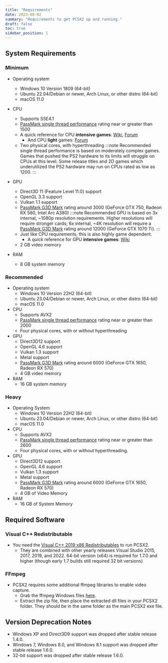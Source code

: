 ```yaml
---
title: "Requirements"
date: 2023-08-02
summary: "Requirements to get PCSX2 up and running."
draft: false
toc: true
sidebar_position: 1
---
```


## System Requirements

### Minimum

- Operating system
  - Windows 10 Version 1809 (64-bit)
  - Ubuntu 22.04/Debian or newer, Arch Linux, or other distro (64-bit)
  - macOS 11.0
- CPU

  - Supports SSE4.1
  - [PassMark single thread performance](https://www.cpubenchmark.net/singleThread.html) rating near or greater than 1500
  - A quick reference for CPU **intensive games**: [Wiki](https://wiki.pcsx2.net/Category:CPU_intensive_games), [Forum](https://forums.pcsx2.net/Thread-LIST-The-Most-CPU-Intensive-Games)
    - And CPU **light** games: [Forum](https://forums.pcsx2.net/Thread-LIST-Games-that-don-t-need-a-strong-CPU-to-emulate)
  - Two physical cores, with hyperthreading
    :::note
    Recommended single thread performance is based on moderately complex games. Games that pushed the PS2 hardware to its limits will struggle on CPUs at this level. Some release titles and 2D games which underutilized the PS2 hardware may run on CPUs rated as low as 1200.
    :::

- GPU
  - Direct3D 11 (Feature Level 11.0) support
  - OpenGL 3.3 support
  - Vulkan 1.1 support
  - [PassMark G3D Mark](https://www.videocardbenchmark.net/high_end_gpus.html) rating around 3000 (GeForce GTX 750, Radeon RX 560, Intel Arc A380)
    :::note
    Recommended GPU is based on 3x internal, ~1080p resolution requirements. Higher resolutions will require stronger cards; 6x internal, ~4K resolution will require a [PassMark G3D Mark](https://www.videocardbenchmark.net/high_end_gpus.html) rating around 12000 (GeForce GTX 1070 Ti).
    :::
  - Just like CPU requirements, this is also highly game dependent.
    - A quick reference for GPU **intensive games**: [Wiki](https://wiki.pcsx2.net/Category:GPU_intensive_games)
  - 2 GB video memory
- RAM
  - 8 GB system memory

### Recommended

- Operating system
  - Windows 10 Version 22H2 (64-bit)
  - Ubuntu 23.04/Debian or newer, Arch Linux, or other distro (64-bit)
  - macOS 11.0
- CPU
  - Supports AVX2
  - [PassMark single thread performance](https://www.cpubenchmark.net/singleThread.html) rating near or greater than 2000
  - Four physical cores, with or without hyperthreading
- GPU
  - Direct3D12 support
  - OpenGL 4.6 support
  - Vulkan 1.3 support
  - Metal support
  - [PassMark G3D Mark](https://www.videocardbenchmark.net/high_end_gpus.html) rating around 6000 (GeForce GTX 1650, Radeon RX 570)
  - 4 GB video memory
- RAM
  - 16 GB system memory

### Heavy

- Operating System
  - Windows 10 Version 22H2 (64-bit)
  - Ubuntu 23.04/Debian or newer, Arch Linux, or other distro (64-bit)
  - macOS 11.0
- CPU
  - Supports AVX2
  - [PassMark single thread performance](https://www.cpubenchmark.net/singleThread.html) rating near or greater than 2600
  - Four physical cores, with or without hyperthreading.
- GPU
  - Direct3D12 support
  - OpenGL 4.6 support
  - Vulkan 1.3 support
  - Metal support
  - [PassMark G3D Mark](https://www.videocardbenchmark.net/high_end_gpus.html) rating around 6000 (GeForce GTX 1650, Radeon RX 570)
  - 4 GB of Video Memory
- RAM
  - 16 GB of System Memory

## Required Software

### Visual C++ Redistributable

- You need the [Visual C++ 2019 x86 Redistributables](https://support.microsoft.com/en-us/help/2977003/) to run PCSX2.
  - They are combined with other yearly releases Visual Studio 2015, 2017, 2019, and 2022. 64-bit version (x64) is required for 1.7.0 and higher (though early 1.7 builds still required 32 bit versions)

### FFmpeg

- PCSX2 requires some additional ffmpeg libraries to enable video capture.
  - Grab the ffmpeg Windows files [here](https://github.com/PCSX2/pcsx2-windows-dependencies/releases/download/FFMPEG/ffmpeglibs-6.0.7.7z).
  - Extract the zip file, then place the extracted dll files in your PCSX2 folder. They should be in the same folder as the main PCSX2 exe file.

## Version Deprecation Notes

- Windows XP and Direct3D9 support was dropped after stable release 1.4.0.
- Windows 7, Windows 8.0, and Windows 8.1 support was dropped after stable release 1.6.0.
- 32-bit support was dropped after stable release 1.6.0.
